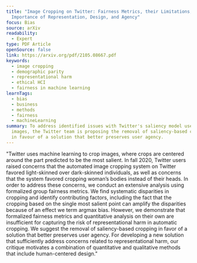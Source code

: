 ```yaml
---
title: "Image Cropping on Twitter: Fairness Metrics, their Limitations, and the
  Importance of Representation, Design, and Agency"
focus: Bias
source: arXiv
readability:
  - Expert
type: PDF Article
openSource: false
link: https://arxiv.org/pdf/2105.08667.pdf
keywords:
  - image cropping
  - demographic parity
  - representational harm
  - ethical HCI
  - fairness in machine learning
learnTags:
  - bias
  - business
  - methods
  - fairness
  - machineLearning
summary: To address identified issues with Twitter's saliency model used to crop
  images, the Twitter team is proposing the removal of saliency-based cropping
  in favour of a solution that better preserves user agency.
---
```

"Twitter uses machine learning to crop images, where crops are centered around the part predicted to be the most salient. In fall 2020, Twitter users raised concerns that the automated image cropping system on Twitter favored light-skinned over dark-skinned individuals, as well as concerns that the system favored cropping woman’s bodies instead of their heads. In order to address these concerns, we conduct an extensive analysis using formalized group fairness metrics. We find systematic disparities in cropping and identify contributing factors, including the fact that the cropping based on the single most salient point can amplify the disparities because of an effect we term argmax bias. However, we demonstrate that formalized fairness metrics and quantitative analysis on their own are insufficient for capturing the risk of representational harm in automatic cropping. We suggest the removal of saliency-based cropping in favor of a solution that better preserves user agency. For developing a new solution that sufficiently address concerns related to representational harm, our critique motivates a combination of quantitative and qualitative methods that include human-centered design."
